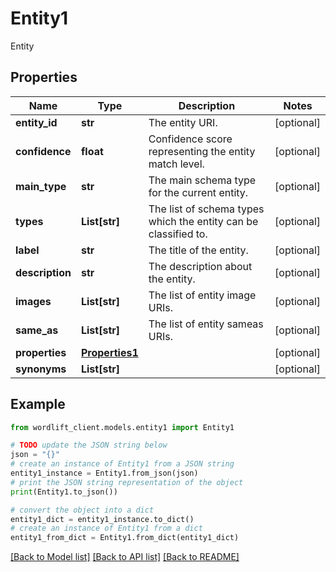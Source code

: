 # Entity1

Entity

## Properties

Name | Type | Description | Notes
------------ | ------------- | ------------- | -------------
**entity_id** | **str** | The entity URI. | [optional] 
**confidence** | **float** | Confidence score representing the entity match level. | [optional] 
**main_type** | **str** | The main schema type for the current entity. | [optional] 
**types** | **List[str]** | The list of schema types which the entity can be classified to. | [optional] 
**label** | **str** | The title of the entity. | [optional] 
**description** | **str** | The description about the entity. | [optional] 
**images** | **List[str]** | The list of entity image URIs. | [optional] 
**same_as** | **List[str]** | The list of entity sameas URIs. | [optional] 
**properties** | [**Properties1**](Properties1.md) |  | [optional] 
**synonyms** | **List[str]** |  | [optional] 

## Example

```python
from wordlift_client.models.entity1 import Entity1

# TODO update the JSON string below
json = "{}"
# create an instance of Entity1 from a JSON string
entity1_instance = Entity1.from_json(json)
# print the JSON string representation of the object
print(Entity1.to_json())

# convert the object into a dict
entity1_dict = entity1_instance.to_dict()
# create an instance of Entity1 from a dict
entity1_from_dict = Entity1.from_dict(entity1_dict)
```
[[Back to Model list]](../README.md#documentation-for-models) [[Back to API list]](../README.md#documentation-for-api-endpoints) [[Back to README]](../README.md)


